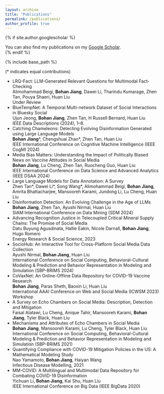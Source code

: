 ```yaml
---
layout: archive
title: "Publications"
permalink: /publications/
author_profile: true
---
```


{% if site.author.googlescholar %}
  <div class="wordwrap">You can also find my publications on my <a href="{{site.author.googlescholar}}">Google Scholar</a>.</div>
{% endif %}

{% include base_path %}

(* indicates equal contributions)

* LRQ-Fact: LLM-Generated Relevant Questions for Multimodal Fact-Checking  
  Alimohammad Beigi, **Bohan Jiang**, Dawei Li, Tharindu Kumarage, Zhen Tan, Pouya Shaeri, Huan Liu  
  Under Review
* BlueTempNet: A Temporal Multi-network Dataset of Social Interactions in Bluesky Social  
  Ujun Jeong, **Bohan Jiang**, Zhen Tan, H Russell Bernard, Huan Liu  
  IEEE Data Descriptions (2024), 1–8.
* Catching Chameleons: Detecting Evolving Disinformation Generated using Large Language Models  
  **Bohan Jiang**\*, Chengshuai Zhao\*, Zhen Tan, Huan Liu  
  IEEE International Conference on Cognitive Machine Intelligence (IEEE CogMI 2024)
* Media Bias Matters: Understanding the Impact of Politically Biased News on Vaccine Attitudes in Social Media  
  **Bohan Jiang**, Lu Cheng, Zhen Tan, Ruocheng Guo, Huan Liu  
  IEEE International Conference on Data Science and Advanced Analytics (IEEE DSAA 2024)
* Large Language Models for Data Annotation: A Survey<br />
  Zhen Tan\*, Dawei Li\*, Song Wang\*, Alimohammad Beigi, **Bohan Jiang**, Amrita Bhattacharjee, Mansooreh Karami, Jundong Li, Lu Cheng, Huan Liu  
* Disinformation Detection: An Evolving Challenge in the Age of LLMs  
  **Bohan Jiang**, Zhen Tan, Ayushi Nirmal, Huan Liu  
  SIAM International Conference on Data Mining (SDM 2024)
* Advancing Recognition Justice in Telecoupled Critical Mineral Supply Chains: The Promise of Social Media  
  Datu Buyung Agusdinata, Hallie Eakin, Nicole Darnall, **Bohan Jiang**, Hugo Romero  
  Energy Research & Social Science, 2023
* SocioHub: An Interactive Tool for Cross-Platform Social Media Data Collection  
  Ayushi Nirmal, **Bohan Jiang**, Huan Liu  
  International Conference on Social Computing, Behavioral-Cultural Modeling & Prediction and Behavior Representation in Modeling and Simulation (SBP-BRiMS 2024)
* CoVaxNet: An Online-Offline Data Repository for COVID-19 Vaccine Research  
  **Bohan Jiang**, Paras Sheth, Baoxin Li, Huan Liu  
  International AAAI Conference on Web and Social Media (ICWSM 2023) Workshop
* A Survey on Echo Chambers on Social Media: Description, Detection and Mitigation  
  Faisal Alatawi, Lu Cheng, Anique Tahir, Mansooreh Karami, **Bohan Jiang**, Tyler Black, Huan Liu  
* Mechanisms and Attributes of Echo Chambers in Social Media  
  **Bohan Jiang**, Mansooreh Karami, Lu Cheng, Tyler Black, Huan Liu  
  International Conference on Social Computing, Behavioral-Cultural Modeling & Prediction and Behavior Representation in Modeling and Simulation (SBP-BRiMS 2021)
* Quantifying Compliance with COVID-19 Mitigation Policies in the US: A Mathematical Modeling Study  
  Nao Yamamoto, **Bohan Jiang**, Haiyan Wang  
  Infectious Disease Modelling, 2021
* MM-COVID: A Multilingual and Multimodal Data Repository for Combating COVID-19 Disinformation  
  Yichuan Li, **Bohan Jiang**, Kai Shu, Huan Liu  
  IEEE International Conference on Big Data (IEEE BigData 2020)

  
